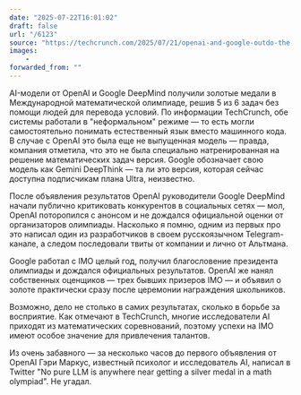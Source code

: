 ```yaml
---
date: "2025-07-22T16:01:02"
draft: false
url: "/6123"
source: "https://techcrunch.com/2025/07/21/openai-and-google-outdo-the-mathletes-but-not-each-other/"
images:
    -
forwarded_from: ""
---
```


AI-модели от OpenAI и Google DeepMind получили золотые медали в Международной математической олимпиаде, решив 5 из 6 задач без помощи людей для перевода условий. По информации TechCrunch, обе системы работали в "неформальном" режиме — то есть могли самостоятельно понимать естественный язык вместо машинного кода. В случае с OpenAI это была еще не выпущенная модель — правда, компания отметила, что это не была специально натренированная на решение математических задач версия. Google обозначает свою модель как Gemini DeepThink — та ли это версия, которая сейчас доступна подписчикам плана Ultra, неизвестно.

После объявления результатов OpenAI руководители Google DeepMind начали публично критиковать конкурентов в социальных сетях — мол, OpenAI поторопился с анонсом и не дождался официальной оценки от организаторов олимпиады. Насколько я помню, одним из первых про это написал один из разработчиков в своем русскоязычном Telegram-канале, а следом последовали твиты от компании и лично от Альтмана.

Google работал с IMO целый год, получил благословение президента олимпиады и дождался официальных результатов. OpenAI же нанял собственных оценщиков — трех бывших призеров IMO — и объявил о золоте практически сразу после церемонии награждения школьников.

Возможно, дело не столько в самих результатах, сколько в борьбе за восприятие. Как отмечают в TechCrunch, многие исследователи AI приходят из математических соревнований, поэтому успехи на IMO имеют особое значение для привлечения талантов.

Из очень забавного — за несколько часов до первого объявления от OpenAI Гэри Маркус, известный психолог и исследователь AI, написал в Twitter "No pure LLM is anywhere near getting a silver medal in a math olympiad". Не угадал.
